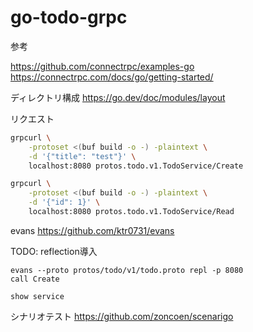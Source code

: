 # go-todo-grpc

参考

<https://github.com/connectrpc/examples-go>
<https://connectrpc.com/docs/go/getting-started/>

ディレクトリ構成
<https://go.dev/doc/modules/layout>

リクエスト

```bash
grpcurl \
    -protoset <(buf build -o -) -plaintext \
    -d '{"title": "test"}' \
    localhost:8080 protos.todo.v1.TodoService/Create

grpcurl \
    -protoset <(buf build -o -) -plaintext \
    -d '{"id": 1}' \
    localhost:8080 protos.todo.v1.TodoService/Read

```

evans <https://github.com/ktr0731/evans>

TODO: reflection導入

```evans
evans --proto protos/todo/v1/todo.proto repl -p 8080
call Create

show service
```

シナリオテスト <https://github.com/zoncoen/scenarigo>
